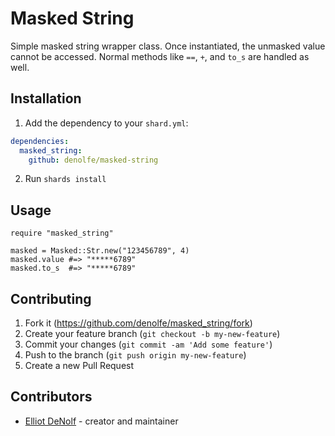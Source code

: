 # Masked String

Simple masked string wrapper class. Once instantiated, the unmasked value cannot be accessed. Normal methods like `==`, `+`, and `to_s` are handled as well.

## Installation

1. Add the dependency to your `shard.yml`:

```yaml
dependencies:
  masked_string:
    github: denolfe/masked-string
```

2. Run `shards install`

## Usage

```crystal
require "masked_string"

masked = Masked::Str.new("123456789", 4)
masked.value #=> "*****6789"
masked.to_s  #=> "*****6789"
```

## Contributing

1. Fork it (<https://github.com/denolfe/masked_string/fork>)
2. Create your feature branch (`git checkout -b my-new-feature`)
3. Commit your changes (`git commit -am 'Add some feature'`)
4. Push to the branch (`git push origin my-new-feature`)
5. Create a new Pull Request

## Contributors

- [Elliot DeNolf](https://github.com/denolfe) - creator and maintainer
